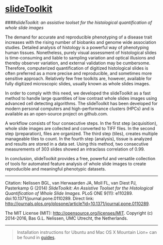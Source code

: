 [slideToolkit](http://bglnelissen.github.io/slideToolkit)
============

####_slideToolkit: an assistive toolset for the histological quantification of whole slide images_

The demand for accurate and reproducible phenotyping of a disease trait increases with the rising number of biobanks and genome wide association studies. Detailed analysis of histology is a powerful way of phenotyping human tissues. Nonetheless, purely visual assessment of histological slides is time-consuming and liable to sampling variation and optical illusions and thereby observer variation, and external validation may be cumbersome. Therefore, computerized quantification of digitized histological slides is often preferred as a more precise and reproducible, and sometimes more sensitive approach. Relatively few free toolkits are, however, available for fully digitized microscopic slides, usually known as whole slides images.

In order to comply with this need, we developed the slideToolkit as a fast method to handle large quantities of low contrast whole slides images using advanced cell detecting algorithms. The slideToolkit has been developed for modern personal computers and high-performance clusters (HPCs) and is available as an open-source project on github.com.

A workflow consists of four consecutive steps. In the first step (acquisition), whole slide images are collected and converted to TIFF files. In the second step (preparation), files are organized. The third step (tiles), creates multiple manageable tiles to count. In the fourth step (analysis), tissue is analyzed and results are stored in a data set. Using this method, two consecutive measurements of 303 slides showed an intraclass correlation of 0.99.

In conclusion, slideToolkit provides a free, powerful and versatile collection of tools for automated feature analysis of whole slide images to create reproducible and meaningful phenotypic datasets.

-----------------------------------------------
Citation: Nelissen BGL, van Herwaarden JA, Moll FL, van Diest PJ, Pasterkamp G (2014) <i>SlideToolkit: An Assistive Toolset for the Histological Quantification of Whole Slide Images.</i> <bold>PLoS ONE 9(11): e110289</bold>. doi:10.1371/journal.pone.0110289. 
Direct link: http://journals.plos.org/plosone/article?id=10.1371/journal.pone.0110289.

The MIT License (MIT): <http://opensource.org/licenses/MIT>.
Copyright (c) 2014-2016, Bas G.L. Nelissen, UMC Utrecht, the Netherlands.

-----------------------------------------------
> Installation instructions for Ubuntu and Mac OS X Mountain Lion+ can be found in [guides](guides).
